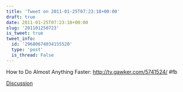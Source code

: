 ```yaml
---
title: 'Tweet on 2011-01-25T07:23:18+00:00'
draft: true
date: 2011-01-25T07:23:18+00:00
slug: '201101250723'
is_tweet: true
tweet_info:
  id: '29680674034155520'
  type: 'post'
  is_thread: False
---
```




How to Do Almost Anything Faster: <http://tv.gawker.com/5741524/>  #fb

[Discussion](https://x.com/sytelus/status/29680674034155520)
